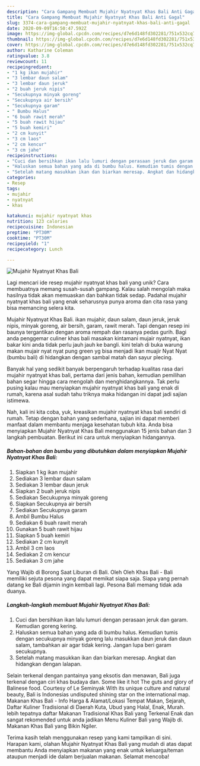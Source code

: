 ```yaml
---
description: "Cara Gampang Membuat Mujahir Nyatnyat Khas Bali Anti Gagal"
title: "Cara Gampang Membuat Mujahir Nyatnyat Khas Bali Anti Gagal"
slug: 3374-cara-gampang-membuat-mujahir-nyatnyat-khas-bali-anti-gagal
date: 2020-09-09T16:50:47.592Z
image: https://img-global.cpcdn.com/recipes/d7e6d148fd302281/751x532cq70/mujahir-nyatnyat-khas-bali-foto-resep-utama.jpg
thumbnail: https://img-global.cpcdn.com/recipes/d7e6d148fd302281/751x532cq70/mujahir-nyatnyat-khas-bali-foto-resep-utama.jpg
cover: https://img-global.cpcdn.com/recipes/d7e6d148fd302281/751x532cq70/mujahir-nyatnyat-khas-bali-foto-resep-utama.jpg
author: Katharine Coleman
ratingvalue: 3.8
reviewcount: 11
recipeingredient:
- "1 kg ikan mujahir"
- "3 lembar daun salam"
- "3 lembar daun jeruk"
- "2 buah jeruk nipis"
- "Secukupnya minyak goreng"
- "Secukupnya air bersih"
- "Secukupnya garam"
- " Bumbu Halus"
- "6 buah rawit merah"
- "5 buah rawit hijau"
- "5 buah kemiri"
- "2 cm kunyit"
- "3 cm laos"
- "2 cm kencur"
- "3 cm jahe"
recipeinstructions:
- "Cuci dan bersihkan ikan lalu lumuri dengan perasaan jeruk dan garam. Kemudian goreng kering."
- "Haluskan semua bahan yang ada di bumbu halus. Kemudian tumis dengan secukupnya minyak goreng lalu masukkan daun jeruk dan daun salam, tambahkan air agar tidak kering. Jangan lupa beri garam secukupnya."
- "Setelah matang masukkan ikan dan biarkan meresap. Angkat dan hidangkan dengan lalapan."
categories:
- Resep
tags:
- mujahir
- nyatnyat
- khas

katakunci: mujahir nyatnyat khas 
nutrition: 123 calories
recipecuisine: Indonesian
preptime: "PT30M"
cooktime: "PT30M"
recipeyield: "1"
recipecategory: Lunch

---
```



![Mujahir Nyatnyat Khas Bali](https://img-global.cpcdn.com/recipes/d7e6d148fd302281/751x532cq70/mujahir-nyatnyat-khas-bali-foto-resep-utama.jpg)

Lagi mencari ide resep mujahir nyatnyat khas bali yang unik? Cara membuatnya memang susah-susah gampang. Kalau salah mengolah maka hasilnya tidak akan memuaskan dan bahkan tidak sedap. Padahal mujahir nyatnyat khas bali yang enak seharusnya punya aroma dan cita rasa yang bisa memancing selera kita.

Mujahir Nyatnyat Khas Bali. ikan mujahir, daun salam, daun jeruk, jeruk nipis, minyak goreng, air bersih, garam, rawit merah. Tapi dengan resep ini baunya tergantikan dengan aroma rempah dan rasanya pedas gurih. Bagi anda penggemar culiner khas bali masakan kintamani mujair nyatnyat, ikan bakar kini anda tidak perlu jauh jauh ke bangli. kini telah di buka warung makan mujair nyat nyat pung green yg bisa menjadi Ikan muajir Nyat Nyat (bumbu bali) di hidangkan dengan sambal matah dan sayur plecing.

Banyak hal yang sedikit banyak berpengaruh terhadap kualitas rasa dari mujahir nyatnyat khas bali, pertama dari jenis bahan, kemudian pemilihan bahan segar hingga cara mengolah dan menghidangkannya. Tak perlu pusing kalau mau menyiapkan mujahir nyatnyat khas bali yang enak di rumah, karena asal sudah tahu triknya maka hidangan ini dapat jadi sajian istimewa.


Nah, kali ini kita coba, yuk, kreasikan mujahir nyatnyat khas bali sendiri di rumah. Tetap dengan bahan yang sederhana, sajian ini dapat memberi manfaat dalam membantu menjaga kesehatan tubuh kita. Anda bisa menyiapkan Mujahir Nyatnyat Khas Bali menggunakan 15 jenis bahan dan 3 langkah pembuatan. Berikut ini cara untuk menyiapkan hidangannya.

<!--inarticleads1-->

##### Bahan-bahan dan bumbu yang dibutuhkan dalam menyiapkan Mujahir Nyatnyat Khas Bali:

1. Siapkan 1 kg ikan mujahir
1. Sediakan 3 lembar daun salam
1. Sediakan 3 lembar daun jeruk
1. Siapkan 2 buah jeruk nipis
1. Sediakan Secukupnya minyak goreng
1. Siapkan Secukupnya air bersih
1. Sediakan Secukupnya garam
1. Ambil  Bumbu Halus
1. Sediakan 6 buah rawit merah
1. Gunakan 5 buah rawit hijau
1. Siapkan 5 buah kemiri
1. Sediakan 2 cm kunyit
1. Ambil 3 cm laos
1. Sediakan 2 cm kencur
1. Sediakan 3 cm jahe


Yang Wajib di Borong Saat Liburan di Bali. Oleh Oleh Khas Bali - Bali memiliki sejuta pesona yang dapat memikat siapa saja. Siapa yang pernah datang ke Bali dijamin ingin kembali lagi. Pesona Bali memang tidak ada duanya. 

<!--inarticleads2-->

##### Langkah-langkah membuat Mujahir Nyatnyat Khas Bali:

1. Cuci dan bersihkan ikan lalu lumuri dengan perasaan jeruk dan garam. Kemudian goreng kering.
1. Haluskan semua bahan yang ada di bumbu halus. Kemudian tumis dengan secukupnya minyak goreng lalu masukkan daun jeruk dan daun salam, tambahkan air agar tidak kering. Jangan lupa beri garam secukupnya.
1. Setelah matang masukkan ikan dan biarkan meresap. Angkat dan hidangkan dengan lalapan.


Selain terkenal dengan pantainya yang eksotis dan menawan, Bali juga terkenal dengan ciri khas budaya dan. Some like it hot The guts and glory of Balinese food. Courtesy of Le Seminyak With its unique culture and natural beauty, Bali is Indonesias undisputed shining star on the international map. Makanan Khas Bali - Info Harga &amp; Alamat/Lokasi Tempat Makan, Sejarah, Daftar Kuliner Tradisional di Daerah Kuta, Ubud yang Halal, Enak, Murah. lebih tepatnya daftar Makanan Tradisional Khas Bali yang Terkenal Enak dan sangat rekomended untuk anda jadikan Menu Kuliner Bali yang Wajib di. Makanan Khas Bali yang Bikin Ngiler. 

Terima kasih telah menggunakan resep yang kami tampilkan di sini. Harapan kami, olahan Mujahir Nyatnyat Khas Bali yang mudah di atas dapat membantu Anda menyiapkan makanan yang enak untuk keluarga/teman ataupun menjadi ide dalam berjualan makanan. Selamat mencoba!
